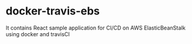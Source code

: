 # docker-travis-ebs
It contains React sample application for CI/CD on AWS ElasticBeanStalk using docker and travisCI 
